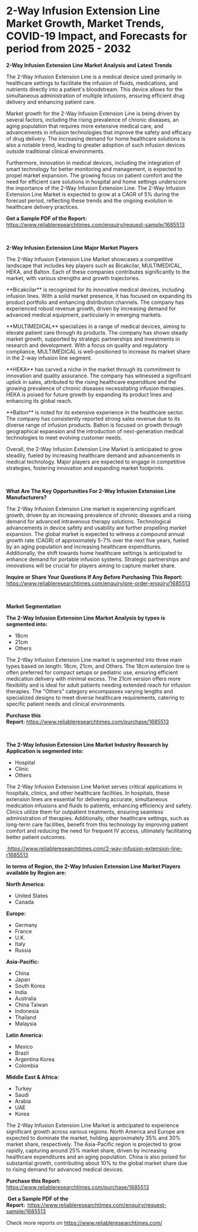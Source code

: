 <p><h1>2-Way Infusion Extension Line Market Growth, Market Trends, COVID-19 Impact, and Forecasts for period from 2025 - 2032</h1></p><p><strong>2-Way Infusion Extension Line Market Analysis and Latest Trends</strong></p>
<p><p>The 2-Way Infusion Extension Line is a medical device used primarily in healthcare settings to facilitate the infusion of fluids, medications, and nutrients directly into a patient's bloodstream. This device allows for the simultaneous administration of multiple infusions, ensuring efficient drug delivery and enhancing patient care.</p><p>Market growth for the 2-Way Infusion Extension Line is being driven by several factors, including the rising prevalence of chronic diseases, an aging population that requires more extensive medical care, and advancements in infusion technologies that improve the safety and efficacy of drug delivery. The increasing demand for home healthcare solutions is also a notable trend, leading to greater adoption of such infusion devices outside traditional clinical environments.</p><p>Furthermore, innovation in medical devices, including the integration of smart technology for better monitoring and management, is expected to propel market expansion. The growing focus on patient comfort and the need for efficient care solutions in hospital and home settings underscore the importance of the 2-Way Infusion Extension Line. The 2-Way Infusion Extension Line Market is expected to grow at a CAGR of 5% during the forecast period, reflecting these trends and the ongoing evolution in healthcare delivery practices.</p></p>
<p><strong>Get a Sample PDF of the Report:&nbsp;</strong> <a href="https://www.reliableresearchtimes.com/enquiry/request-sample/1685513?utm_campaign=3532&utm_medium=2&utm_source=Github&utm_content=ia&utm_term=24032025&utm_id=2-way-infusion-extension-line">https://www.reliableresearchtimes.com/enquiry/request-sample/1685513</a></p>
<p>&nbsp;</p>
<p><strong>2-Way Infusion Extension Line Major Market Players</strong></p>
<p><p>The 2-Way Infusion Extension Line Market showcases a competitive landscape that includes key players such as Bicakcilar, MULTIMEDICAL, HEKA, and Balton. Each of these companies contributes significantly to the market, with various strengths and growth trajectories.</p><p>**Bicakcilar** is recognized for its innovative medical devices, including infusion lines. With a solid market presence, it has focused on expanding its product portfolio and enhancing distribution channels. The company has experienced robust revenue growth, driven by increasing demand for advanced medical equipment, particularly in emerging markets.</p><p>**MULTIMEDICAL** specializes in a range of medical devices, aiming to elevate patient care through its products. The company has shown steady market growth, supported by strategic partnerships and investments in research and development. With a focus on quality and regulatory compliance, MULTIMEDICAL is well-positioned to increase its market share in the 2-way infusion line segment.</p><p>**HEKA** has carved a niche in the market through its commitment to innovation and quality assurance. The company has witnessed a significant uptick in sales, attributed to the rising healthcare expenditure and the growing prevalence of chronic diseases necessitating infusion therapies. HEKA is poised for future growth by expanding its product lines and enhancing its global reach.</p><p>**Balton** is noted for its extensive experience in the healthcare sector. The company has consistently reported strong sales revenue due to its diverse range of infusion products. Balton is focused on growth through geographical expansion and the introduction of next-generation medical technologies to meet evolving customer needs.</p><p>Overall, the 2-Way Infusion Extension Line Market is anticipated to grow steadily, fueled by increasing healthcare demand and advancements in medical technology. Major players are expected to engage in competitive strategies, fostering innovation and expanding market footprints.</p></p>
<p>&nbsp;</p>
<p><strong>What Are The Key Opportunities For 2-Way Infusion Extension Line Manufacturers?</strong></p>
<p><p>The 2-Way Infusion Extension Line market is experiencing significant growth, driven by an increasing prevalence of chronic diseases and a rising demand for advanced intravenous therapy solutions. Technological advancements in device safety and usability are further propelling market expansion. The global market is expected to witness a compound annual growth rate (CAGR) of approximately 5-7% over the next five years, fueled by an aging population and increasing healthcare expenditures. Additionally, the shift towards home healthcare settings is anticipated to enhance demand for portable infusion systems. Strategic partnerships and innovations will be crucial for players aiming to capture market share.</p></p>
<p><strong>Inquire or Share Your Questions If Any Before Purchasing This Report:</strong> <a href="https://www.reliableresearchtimes.com/enquiry/pre-order-enquiry/1685513?utm_campaign=3532&utm_medium=2&utm_source=Github&utm_content=ia&utm_term=24032025&utm_id=2-way-infusion-extension-line">https://www.reliableresearchtimes.com/enquiry/pre-order-enquiry/1685513</a></p>
<p>&nbsp;</p>
<p><strong>Market Segmentation</strong></p>
<p><strong>The 2-Way Infusion Extension Line Market Analysis by types is segmented into:</strong></p>
<p><ul><li>18cm</li><li>21cm</li><li>Others</li></ul></p>
<p><p>The 2-Way Infusion Extension Line market is segmented into three main types based on length: 18cm, 21cm, and Others. The 18cm extension line is often preferred for compact setups or pediatric use, ensuring efficient medication delivery with minimal excess. The 21cm version offers more flexibility and is ideal for adult patients needing extended reach for infusion therapies. The "Others" category encompasses varying lengths and specialized designs to meet diverse healthcare requirements, catering to specific patient needs and clinical environments.</p></p>
<p><strong>Purchase this Report:&nbsp;</strong><a href="https://www.reliableresearchtimes.com/purchase/1685513?utm_campaign=3532&utm_medium=2&utm_source=Github&utm_content=ia&utm_term=24032025&utm_id=2-way-infusion-extension-line">https://www.reliableresearchtimes.com/purchase/1685513</a></p>
<p>&nbsp;</p>
<p><strong>The 2-Way Infusion Extension Line Market Industry Research by Application is segmented into:</strong></p>
<p><ul><li>Hospital</li><li>Clinic</li><li>Others</li></ul></p>
<p><p>The 2-Way Infusion Extension Line Market serves critical applications in hospitals, clinics, and other healthcare facilities. In hospitals, these extension lines are essential for delivering accurate, simultaneous medication infusions and fluids to patients, enhancing efficiency and safety. Clinics utilize them for outpatient treatments, ensuring seamless administration of therapies. Additionally, other healthcare settings, such as long-term care facilities, benefit from this technology by improving patient comfort and reducing the need for frequent IV access, ultimately facilitating better patient outcomes.</p></p>
<p><a href="https://www.reliableresearchtimes.com/2-way-infusion-extension-line-r1685513?utm_campaign=3532&utm_medium=2&utm_source=Github&utm_content=ia&utm_term=24032025&utm_id=2-way-infusion-extension-line">&nbsp;https://www.reliableresearchtimes.com/2-way-infusion-extension-line-r1685513</a></p>
<p><strong>In terms of Region, the 2-Way Infusion Extension Line Market Players available by Region are:</strong></p>
<p>
    <p> <strong> North America: </strong>
        <ul>
            <li>United States</li>
            <li>Canada</li>
        </ul>
        </p> 
    <p> <strong> Europe: </strong>
        <ul>
            <li>Germany</li>
            <li>France</li>
            <li>U.K.</li>
            <li>Italy</li>
            <li>Russia</li>
        </ul>
        </p> 
    <p> <strong> Asia-Pacific: </strong>
        <ul>
            <li>China</li>
            <li>Japan</li>
            <li>South Korea</li>
            <li>India</li>
            <li>Australia</li>
            <li>China Taiwan</li>
            <li>Indonesia</li>
            <li>Thailand</li>
            <li>Malaysia</li>
        </ul>
        </p> 
    <p> <strong> Latin America: </strong>
        <ul>
            <li>Mexico</li>
            <li>Brazil</li>
            <li>Argentina Korea</li>
            <li>Colombia</li>
        </ul>
        </p> 
    <p> <strong> Middle East & Africa: </strong>
        <ul>
            <li>Turkey</li>
            <li>Saudi</li>
            <li>Arabia</li>
            <li>UAE</li>
            <li>Korea</li>
        </ul>
    </p>
    </p>
<p><p>The 2-Way Infusion Extension Line Market is anticipated to experience significant growth across various regions. North America and Europe are expected to dominate the market, holding approximately 35% and 30% market share, respectively. The Asia-Pacific region is projected to grow rapidly, capturing around 25% market share, driven by increasing healthcare expenditures and an aging population. China is also poised for substantial growth, contributing about 10% to the global market share due to rising demand for advanced medical devices.</p></p>
<p><strong>Purchase this Report: </strong><a href="https://www.reliableresearchtimes.com/purchase/1685513?utm_campaign=3532&utm_medium=2&utm_source=Github&utm_content=ia&utm_term=24032025&utm_id=2-way-infusion-extension-line">https://www.reliableresearchtimes.com/purchase/1685513</a></p>
<p>&nbsp;<strong>Get a Sample PDF of the Report:&nbsp;&nbsp;</strong><a href="https://www.reliableresearchtimes.com/enquiry/request-sample/1685513?utm_campaign=3532&utm_medium=2&utm_source=Github&utm_content=ia&utm_term=24032025&utm_id=2-way-infusion-extension-line">https://www.reliableresearchtimes.com/enquiry/request-sample/1685513</a></p>
<p><strong></strong></p>
<p>Check more reports on <a href="https://www.reliableresearchtimes.com/?utm_campaign=3532&utm_medium=2&utm_source=Github&utm_content=ia&utm_term=24032025&utm_id=2-way-infusion-extension-line">https://www.reliableresearchtimes.com/</a></p>
